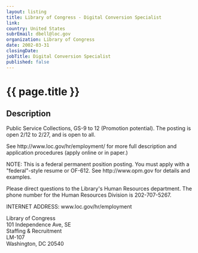 ```yaml
---
layout: listing
title: Library of Congress - Digital Conversion Specialist
link:
country: United States
subrEmail: dbell@loc.gov
organization: Library of Congress 
date: 2002-03-31
closingDate: 
jobTitle: Digital Conversion Specialist
published: false
---
```



# {{ page.title }}

## Description


<p>Public Service Collections, GS-9 to 12 (Promotion potential). The posting is open 2/12 to 2/27, and is open to all.</p>

<p> See http://www.loc.gov/hr/employment/   for more full description and application procedures (apply online or in paper.)</p>

<p> NOTE: This is a federal permanent position posting. You must apply with a "federal"-style resume or OF-612. See http://www.opm.gov for details and examples.</p>

<p> Please direct questions to the Library's Human Resources department. The phone number for the Human Resources Division is 202-707-5267.</p>

<p>INTERNET ADDRESS: www.loc.gov/hr/employment</p>

<p>Library of Congress<br/>
101 Independence Ave, SE <br/>
Staffing & Recruitment <br/>
LM-107 <br/>
Washington, DC  20540 </p>
